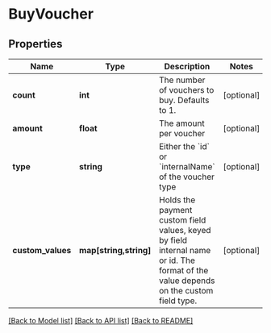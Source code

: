 # BuyVoucher

## Properties
Name | Type | Description | Notes
------------ | ------------- | ------------- | -------------
**count** | **int** | The number of vouchers to buy. Defaults to 1. | [optional] 
**amount** | **float** | The amount per voucher | [optional] 
**type** | **string** | Either the &#x60;id&#x60; or &#x60;internalName&#x60; of the voucher type | [optional] 
**custom_values** | **map[string,string]** | Holds the payment custom field values, keyed by field internal name or id. The format of the value depends on the custom field type. | [optional] 

[[Back to Model list]](../../README.md#documentation-for-models) [[Back to API list]](../../README.md#documentation-for-api-endpoints) [[Back to README]](../../README.md)

